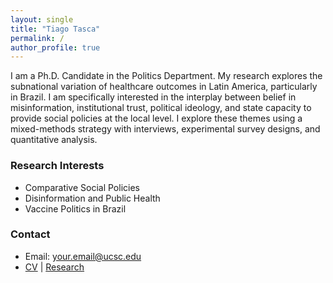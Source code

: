 ```yaml
---
layout: single
title: "Tiago Tasca"
permalink: /
author_profile: true
---
```


I am a Ph.D. Candidate in the Politics Department. My research explores the subnational variation of healthcare outcomes in Latin America, particularly in Brazil. I am specifically interested in the interplay between belief in misinformation, institutional trust, political ideology, and state capacity to provide social policies at the local level. I explore these themes using a mixed-methods strategy with interviews, experimental survey designs, and quantitative analysis. 

### Research Interests
- Comparative Social Policies
- Disinformation and Public Health
- Vaccine Politics in Brazil

### Contact
- Email: [your.email@ucsc.edu](mailto:your.email@ucsc.edu)
- [CV](assets/images/TTASCA_CV(4).pdf) | [Research](research/)

